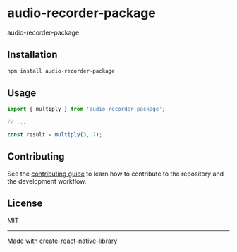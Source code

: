 # audio-recorder-package

audio-recorder-package

## Installation

```sh
npm install audio-recorder-package
```

## Usage


```js
import { multiply } from 'audio-recorder-package';

// ...

const result = multiply(3, 7);
```


## Contributing

See the [contributing guide](CONTRIBUTING.md) to learn how to contribute to the repository and the development workflow.

## License

MIT

---

Made with [create-react-native-library](https://github.com/callstack/react-native-builder-bob)
